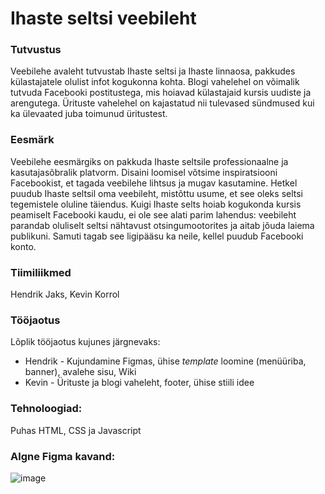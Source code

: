 # Ihaste seltsi veebileht

### Tutvustus
Veebilehe avaleht tutvustab Ihaste seltsi ja Ihaste linnaosa, pakkudes külastajatele olulist infot kogukonna kohta. Blogi vahelehel on võimalik tutvuda Facebooki postitustega, mis hoiavad külastajaid kursis uudiste ja arengutega. Ürituste vahelehel on kajastatud nii tulevased sündmused kui ka ülevaated juba toimunud üritustest.

### Eesmärk
Veebilehe eesmärgiks on pakkuda Ihaste seltsile professionaalne ja kasutajasõbralik platvorm. Disaini loomisel võtsime inspiratsiooni Facebookist, et tagada veebilehe lihtsus ja mugav kasutamine. Hetkel puudub Ihaste seltsil oma veebileht, mistõttu usume, et see oleks seltsi tegemistele oluline täiendus. Kuigi Ihaste selts hoiab kogukonda kursis peamiselt Facebooki kaudu, ei ole see alati parim lahendus: veebileht parandab oluliselt seltsi nähtavust otsingumootorites ja aitab jõuda laiema publikuni. Samuti tagab see ligipääsu ka neile, kellel puudub Facebooki konto.

### Tiimiliikmed
Hendrik Jaks, Kevin Korrol

### Tööjaotus
Lõplik tööjaotus kujunes järgnevaks:
* Hendrik - Kujundamine Figmas, ühise _template_ loomine (menüüriba, banner), avalehe sisu, Wiki
* Kevin - Ürituste ja blogi vaheleht, footer, ühise stiili idee


### Tehnoloogiad:
Puhas HTML, CSS ja Javascript

### Algne Figma kavand:
![image](https://github.com/user-attachments/assets/dc4e26fd-927b-4f6a-9645-fc2ef95faba9)


